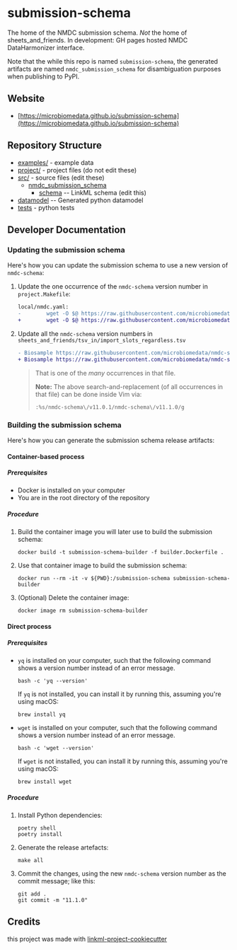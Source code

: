 # submission-schema

The home of the NMDC submission schema. *Not* the home of sheets_and_friends. In development: GH pages hosted NMDC DataHarmonizer interface.

Note that the while this repo is named `submission-schema`, the generated artifacts are named `nmdc_submission_schema` for disambiguation purposes when publishing to PyPI.

## Website

* [https://microbiomedata.github.io/submission-schema](https://microbiomedata.github.io/submission-schema)

## Repository Structure

* [examples/](examples/) - example data
* [project/](project/) - project files (do not edit these)
* [src/](src/) - source files (edit these)
    * [nmdc_submission_schema](src/nmdc_submission_schema)
        * [schema](src/nmdc_submission_schema/schema) -- LinkML schema (edit this)
* [datamodel](src/nmdc_submission_schema/datamodel) -- Generated python datamodel
* [tests](tests/) - python tests

## Developer Documentation

### Updating the submission schema

Here's how you can update the submission schema to use a new version of `nmdc-schema`:

1. Update the one occurrence of the `nmdc-schema` version number in `project.Makefile`:

    ```diff
    local/nmdc.yaml:
    -        wget -O $@ https://raw.githubusercontent.com/microbiomedata/nmdc-schema/v11.0.1/nmdc_schema/nmdc_materialized_patterns.yaml
    +        wget -O $@ https://raw.githubusercontent.com/microbiomedata/nmdc-schema/v11.1.0/nmdc_schema/nmdc_materialized_patterns.yaml
    ```

2. Update all the `nmdc-schema` version numbers in `sheets_and_friends/tsv_in/import_slots_regardless.tsv`

    ```diff
    - Biosample	https://raw.githubusercontent.com/microbiomedata/nmdc-schema/v11.0.1/nmdc_schema/nmdc_materialized_patterns.yaml	abs_air_humidity ...
    + Biosample	https://raw.githubusercontent.com/microbiomedata/nmdc-schema/v11.1.0/nmdc_schema/nmdc_materialized_patterns.yaml	abs_air_humidity ...
    ```
    > That is one of the _many_ occurrences in that file.
    >
    > **Note:** The above search-and-replacement (of all occurrences in that file) can be done inside Vim via:
    > ```vim
    > :%s/nmdc-schema\/v11.0.1/nmdc-schema\/v11.1.0/g
    > ```

### Building the submission schema

Here's how you can generate the submission schema release artifacts:

#### Container-based process

##### Prerequisites

- Docker is installed on your computer
- You are in the root directory of the repository

##### Procedure

1. Build the container image you will later use to build the submission schema:
   ```shell
   docker build -t submission-schema-builder -f builder.Dockerfile .
   ```
2. Use that container image to build the submission schema:
   ```shell
   docker run --rm -it -v ${PWD}:/submission-schema submission-schema-builder
   ```
3. (Optional) Delete the container image:
   ```shell
   docker image rm submission-schema-builder
   ```

#### Direct process

##### Prerequisites

- `yq` is installed on your computer, such that the following command shows a version number instead of an error message.
  ```shell
  bash -c 'yq --version'
  ```
  If `yq` is not installed, you can install it by running this, assuming you're using macOS:
  ```shell
  brew install yq
  ```
- `wget` is installed on your computer, such that the following command shows a version number instead of an error message.
  ```shell
  bash -c 'wget --version'
  ```
  If `wget` is not installed, you can install it by running this, assuming you're using macOS:
  ```shell
  brew install wget
  ```

##### Procedure

1. Install Python dependencies:
   ```shell
   poetry shell
   poetry install
   ```
2. Generate the release artefacts:
   ```shell
   make all
   ```
3. Commit the changes, using the new `nmdc-schema` version number as the commit message; like this:
   ```shell
   git add .
   git commit -m "11.1.0"
   ```

## Credits

this project was made with [linkml-project-cookiecutter](https://github.com/linkml/linkml-project-cookiecutter)
